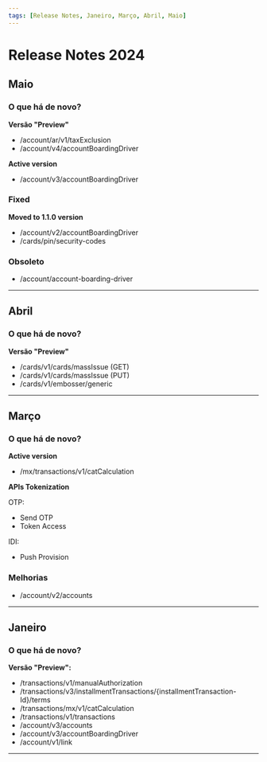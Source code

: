 ```yaml
---
tags: [Release Notes, Janeiro, Março, Abril, Maio]
---
```


# Release Notes 2024

## Maio

### O que há de novo?
**Versão "Preview"**
- /account/ar/v1/taxExclusion
- /account/v4/accountBoardingDriver

**Active version**
- /account/v3/accountBoardingDriver

### Fixed
**Moved to 1.1.0 version**
- /account/v2/accountBoardingDriver
- /cards/pin/security-codes

### Obsoleto
- /account/account-boarding-driver

---

## Abril

### O que há de novo?
**Versão "Preview"**
- /cards/v1/cards/massIssue (GET)
- /cards/v1/cards/massIssue (PUT)
- /cards/v1/embosser/generic

---

## Março

### O que há de novo?
**Active version**
- /mx/transactions/v1/catCalculation

**APIs Tokenization**

OTP:
- Send OTP
- Token Access

IDI:
- Push Provision

### Melhorias

- /account/v2/accounts

---

## Janeiro

### O que há de novo?

**Versão "Preview":**
- /transactions/v1/manualAuthorization
- /transactions/v3/installmentTransactions/{installmentTransaction-Id}/terms
- /transactions/mx/v1/catCalculation
- /transactions/v1/transactions
- /account/v3/accounts
- /account/v3/accountBoardingDriver
- /account/v1/link

---
